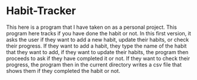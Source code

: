 # Habit-Tracker
This here is a program that I have taken on as a personal project. This program here tracks if you have done the habit or not.
In this first version, it asks the user if they want to add a new habit, update their habits, or check their progress.
If they want to add a habit, they type the name of the habit that they want to add, if they want to update their habits, the program then proceeds to ask if they have completed it or not.
If they want to check their progress, the program then in the current directory writes a csv file that shows them if they completed the habit or not.

